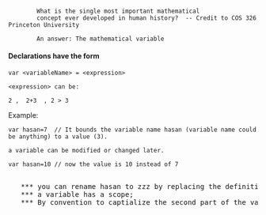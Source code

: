 #### 


            What is the single most important mathematical
            concept ever developed in human history?  -- Credit to COS 326 Princeton University

            An answer: The mathematical variable
            
            
 #### Declarations have the form
         
    var <variableName> = <expression>
    
    <expression> can be:
    
    2 ,  2+3  , 2 > 3

   Example:
    
    var hasan=7  // It bounds the variable name hasan (variable name could be anything) to a value (3).
    
    a variable can be modified or changed later.
    
    var hasan=10 // now the value is 10 instead of 7
    
   <pre> 
   *** you can rename hasan to zzz by replacing the definition and all its uses with the new name.
   *** a variable has a scope;
   *** By convention to captialize the second part of the variable name. e.g  var myLastname="xxxxx"
   
   </pre>  
    
    
            
            

